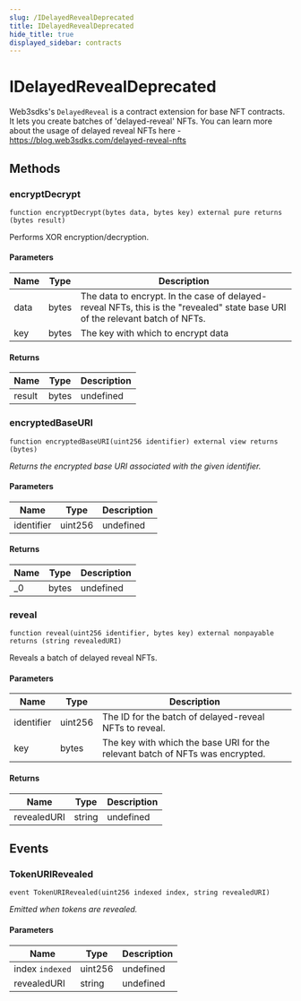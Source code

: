 ```yaml
---
slug: /IDelayedRevealDeprecated
title: IDelayedRevealDeprecated
hide_title: true
displayed_sidebar: contracts
---
```


# IDelayedRevealDeprecated

Web3sdks&#39;s `DelayedReveal` is a contract extension for base NFT contracts. It lets you create batches of &#39;delayed-reveal&#39; NFTs. You can learn more about the usage of delayed reveal NFTs here - https://blog.web3sdks.com/delayed-reveal-nfts

## Methods

### encryptDecrypt

```solidity
function encryptDecrypt(bytes data, bytes key) external pure returns (bytes result)
```

Performs XOR encryption/decryption.

#### Parameters

| Name | Type  | Description                                                                                                                             |
| ---- | ----- | --------------------------------------------------------------------------------------------------------------------------------------- |
| data | bytes | The data to encrypt. In the case of delayed-reveal NFTs, this is the &quot;revealed&quot; state base URI of the relevant batch of NFTs. |
| key  | bytes | The key with which to encrypt data                                                                                                      |

#### Returns

| Name   | Type  | Description |
| ------ | ----- | ----------- |
| result | bytes | undefined   |

### encryptedBaseURI

```solidity
function encryptedBaseURI(uint256 identifier) external view returns (bytes)
```

_Returns the encrypted base URI associated with the given identifier._

#### Parameters

| Name       | Type    | Description |
| ---------- | ------- | ----------- |
| identifier | uint256 | undefined   |

#### Returns

| Name | Type  | Description |
| ---- | ----- | ----------- |
| \_0  | bytes | undefined   |

### reveal

```solidity
function reveal(uint256 identifier, bytes key) external nonpayable returns (string revealedURI)
```

Reveals a batch of delayed reveal NFTs.

#### Parameters

| Name       | Type    | Description                                                                   |
| ---------- | ------- | ----------------------------------------------------------------------------- |
| identifier | uint256 | The ID for the batch of delayed-reveal NFTs to reveal.                        |
| key        | bytes   | The key with which the base URI for the relevant batch of NFTs was encrypted. |

#### Returns

| Name        | Type   | Description |
| ----------- | ------ | ----------- |
| revealedURI | string | undefined   |

## Events

### TokenURIRevealed

```solidity
event TokenURIRevealed(uint256 indexed index, string revealedURI)
```

_Emitted when tokens are revealed._

#### Parameters

| Name            | Type    | Description |
| --------------- | ------- | ----------- |
| index `indexed` | uint256 | undefined   |
| revealedURI     | string  | undefined   |
